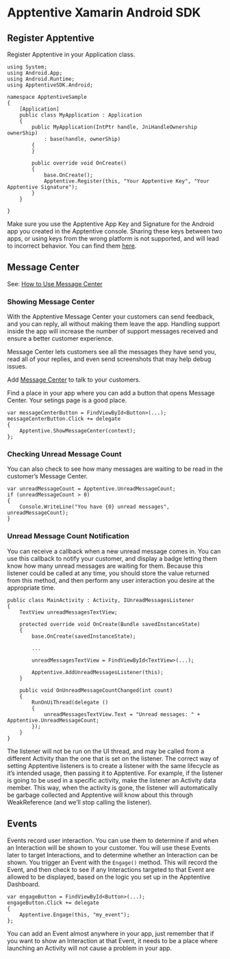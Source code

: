 # Apptentive Xamarin Android SDK

## Register Apptentive
Register Apptentive in your Application class.

```
using System;
using Android.App;
using Android.Runtime;
using ApptentiveSDK.Android;

namespace ApptentiveSample
{
    [Application]
    public class MyApplication : Application
    {
        public MyApplication(IntPtr handle, JniHandleOwnership ownerShip)
            : base(handle, ownerShip)
        {
        }

        public override void OnCreate()
        {
            base.OnCreate();
            Apptentive.Register(this, "Your Apptentive Key", "Your Apptentive Signature");
        }
    }

}
```
Make sure you use the Apptentive App Key and Signature for the Android app you created in the Apptentive console. Sharing these keys between two apps, or using keys from the wrong platform is not supported, and will lead to incorrect behavior. You can find them [here](https://be.apptentive.com/apps/current/settings/api).

## Message Center

See: [How to Use Message Center](https://learn.apptentive.com/knowledge-base/how-to-use-message-center/)

### Showing Message Center

With the Apptentive Message Center your customers can send feedback, and you can reply, all without making them leave the app. Handling support inside the app will increase the number of support messages received and ensure a better customer experience.

Message Center lets customers see all the messages they have send you, read all of your replies, and even send screenshots that may help debug issues.

Add [Message Center](http://learn.apptentive.com/knowledge-base/apptentive-android-sdk-features/#message-center) to talk to your customers.

Find a place in your app where you can add a button that opens Message Center. Your setings page is a good place.

```
var messageCenterButton = FindViewById<Button>(...);
messageCenterButton.Click += delegate
{
    Apptentive.ShowMessageCenter(context);
};
```

### Checking Unread Message Count

You can also check to see how many messages are waiting to be read in the customer’s Message Center.
```
var unreadMessageCount = Apptentive.UnreadMessageCount;
if (unreadMessageCount > 0)
{
    Console.WriteLine("You have {0} unread messages", unreadMessageCount);
}
```

### Unread Message Count Notification

You can receive a callback when a new unread message comes in. You can use this callback to notify your customer, and display a badge letting them know how many unread messages are waiting for them. Because this listener could be called at any time, you should store the value returned from this method, and then perform any user interaction you desire at the appropriate time.
```
public class MainActivity : Activity, IUnreadMessagesListener
{
    TextView unreadMessagesTextView;

    protected override void OnCreate(Bundle savedInstanceState)
    {
        base.OnCreate(savedInstanceState);
        
        ...

        unreadMessagesTextView = FindViewById<TextView>(...);

        Apptentive.AddUnreadMessagesListener(this);
    }

    public void OnUnreadMessageCountChanged(int count)
    {
        RunOnUiThread(delegate ()
        {
            unreadMessagesTextView.Text = "Unread messages: " + Apptentive.UnreadMessageCount;
        });
    }
}
```

The listener will not be run on the UI thread, and may be called from a different Activity than the one that is set on the listener. The correct way of setting Apptentive listeners is to create a listener with the same lifecycle as it’s intended usage, then passing it to Apptentive. For example, if the listener is going to be used in a specific activity, make the listener an Activity data member. This way, when the activity is gone, the listener will automatically be garbage collected and Apptentive will know about this through WeakReference (and we’ll stop calling the listener).

## Events

Events record user interaction. You can use them to determine if and when an Interaction will be shown to your customer. You will use these Events later to target Interactions, and to determine whether an Interaction can be shown. You trigger an Event with the `Engage()` method. This will record the Event, and then check to see if any Interactions targeted to that Event are allowed to be displayed, based on the logic you set up in the Apptentive Dashboard.
  
```
var engageButton = FindViewById<Button>(...);
engageButton.Click += delegate
{
    Apptentive.Engage(this, "my_event");
};
```

You can add an Event almost anywhere in your app, just remember that if you want to show an Interaction at that Event, it needs to be a place where launching an Activity will not cause a problem in your app.
